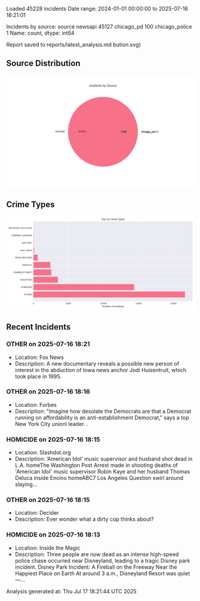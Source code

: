 
Loaded 45228 incidents
Date range: 2024-01-01 00:00:00 to 2025-07-16 18:21:01

Incidents by source:
source
newsapi           45127
chicago_pd          100
chicago_police        1
Name: count, dtype: int64

Report saved to reports/latest_analysis.md
bution.svg)

## Source Distribution
![Source Distribution](images/source_distribution.svg)

## Crime Types
![Crime Types](images/crime_types.svg)

## Recent Incidents

### OTHER on 2025-07-16 18:21
- Location: Fox News
- Description: A new documentary reveals a possible new person of interest in the abduction of Iowa news anchor Jodi Huisentruit, which took place in 1995.


### OTHER on 2025-07-16 18:16
- Location: Forbes
- Description: "Imagine how desolate the Democrats are that a Democrat running on affordability is an anti-establishment Democrat," says a top New York City unionl leader. .


### HOMICIDE on 2025-07-16 18:15
- Location: Slashdot.org
- Description: ‘American Idol’ music supervisor and husband shot dead in L.A. homeThe Washington Post Arrest made in shooting deaths of 'American Idol' music supervisor Robin Kaye and her husband Thomas Deluca inside Encino homeABC7 Los Angeles Question swirl around slaying…


### OTHER on 2025-07-16 18:15
- Location: Decider
- Description: Ever wonder what a dirty cop thinks about?


### HOMICIDE on 2025-07-16 18:13
- Location: Inside the Magic
- Description: Three people are now dead as an intense high-speed police chase occurred near Disneyland, leading to a tragic Disney park incident. Disney Park Incident: A Fireball on the Freeway Near the Happiest Place on Earth At around 3 a.m., Disneyland Resort was quiet—…

Analysis generated at: Thu Jul 17 18:21:44 UTC 2025
